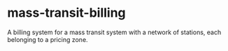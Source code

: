 # mass-transit-billing
A billing system for a mass transit system with a network of stations, each belonging to a pricing zone.
